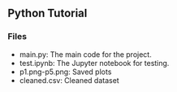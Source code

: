 ## Python Tutorial
### Files
  - main.py: The main code for the project.
  - test.ipynb: The Jupyter notebook for testing.
  - p1.png-p5.png: Saved plots
  - cleaned.csv: Cleaned dataset
  
  
